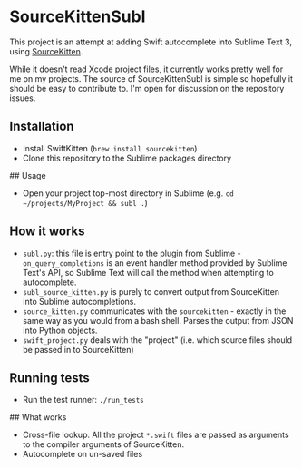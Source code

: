 # SourceKittenSubl

This project is an attempt at adding Swift autocomplete into Sublime Text 3, using [SourceKitten](https://github.com/jpsim/SourceKitten).

While it doesn't read Xcode project files, it currently works pretty well for me on my projects. The source of SourceKittenSubl is simple so hopefully it should be easy to contribute to. I'm open for discussion on the repository issues.

## Installation

- Install SwiftKitten (`brew install sourcekitten`)
- Clone this repository to the Sublime packages directory

## Usage

- Open your project top-most directory in Sublime (e.g. `cd ~/projects/MyProject && subl .`)

## How it works

- `subl.py`: this file is entry point to the plugin from Sublime - `on_query_completions` is an event handler method provided by Sublime Text's API, so Sublime Text will call the method when attempting to autocomplete.
- `subl_source_kitten.py` is purely to convert output from SourceKitten into Sublime autocompletions.
- `source_kitten.py` communicates with the `sourcekitten` - exactly in the same way as you would from a bash shell. Parses the output from JSON into Python objects.
- `swift_project.py` deals with the "project" (i.e. which source files should be passed in to SourceKitten)

## Running tests
- Run the test runner: `./run_tests`

## What works

- Cross-file lookup. All the project `*.swift` files are passed as arguments to the compiler arguments of SourceKitten.
- Autocomplete on un-saved files
